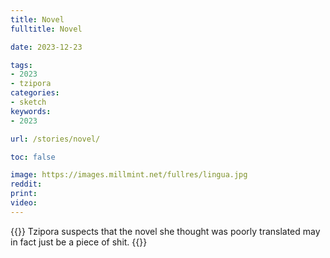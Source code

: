 ```yaml
---
title: Novel
fulltitle: Novel

date: 2023-12-23

tags:
- 2023
- tzipora
categories:
- sketch
keywords:
- 2023

url: /stories/novel/

toc: false

image: https://images.millmint.net/fullres/lingua.jpg
reddit:
print:
video:
---
```

{{<hint caption>}}
Tzipora suspects that the novel she thought was poorly translated may in fact just be a piece of shit.
{{</hint>}}
